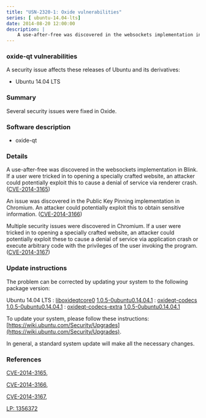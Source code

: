 ```yaml
---
title: "USN-2320-1: Oxide vulnerabilities"
series: [ ubuntu-14.04-lts]
date: 2014-08-20 12:00:00
description: |
    A use-after-free was discovered in the websockets implementation in Blink. If a user were tricked in to opening a specially crafted website, an attacker could potentially exploit this to cause a denial of service via renderer crash. ([CVE-2014-3165](http://people.ubuntu.com/~ubuntu-security/cve/CVE-2014-3165))
--- 
```

 
### oxide-qt vulnerabilities

A security issue affects these releases of Ubuntu and its derivatives:

* Ubuntu 14.04 LTS

### Summary

Several security issues were fixed in Oxide. 

### Software description

* oxide-qt 

### Details

A use-after-free was discovered in the websockets implementation in Blink. If a user were tricked in to opening a specially crafted website, an attacker could potentially exploit this to cause a denial of service via renderer crash. ([CVE-2014-3165](http://people.ubuntu.com/~ubuntu-security/cve/CVE-2014-3165))

An issue was discovered in the Public Key Pinning implementation in Chromium. An attacker could potentially exploit this to obtain sensitive information. ([CVE-2014-3166](http://people.ubuntu.com/~ubuntu-security/cve/CVE-2014-3166))

Multiple security issues were discovered in Chromium. If a user were tricked in to opening a specially crafted website, an attacker could potentially exploit these to cause a denial of service via application crash or execute arbitrary code with the privileges of the user invoking the program. ([CVE-2014-3167](http://people.ubuntu.com/~ubuntu-security/cve/CVE-2014-3167)) 

### Update instructions

The problem can be corrected by updating your system to the following package version:

Ubuntu 14.04 LTS
 : [liboxideqtcore0](https://launchpad.net/ubuntu/+source/oxide-qt) <span> [1.0.5-0ubuntu0.14.04.1](https://launchpad.net/ubuntu/+source/oxide-qt/1.0.5-0ubuntu0.14.04.1) </span> 
 : [oxideqt-codecs](https://launchpad.net/ubuntu/+source/oxide-qt) <span> [1.0.5-0ubuntu0.14.04.1](https://launchpad.net/ubuntu/+source/oxide-qt/1.0.5-0ubuntu0.14.04.1) </span> 
 : [oxideqt-codecs-extra](https://launchpad.net/ubuntu/+source/oxide-qt) <span> [1.0.5-0ubuntu0.14.04.1](https://launchpad.net/ubuntu/+source/oxide-qt/1.0.5-0ubuntu0.14.04.1) </span> 

To update your system, please follow these instructions: [https://wiki.ubuntu.com/Security/Upgrades](https://wiki.ubuntu.com/Security/Upgrades).

In general, a standard system update will make all the necessary changes. 

### References

 [CVE-2014-3165](http://people.ubuntu.com/~ubuntu-security/cve/CVE-2014-3165), 

 [CVE-2014-3166](http://people.ubuntu.com/~ubuntu-security/cve/CVE-2014-3166), 

 [CVE-2014-3167](http://people.ubuntu.com/~ubuntu-security/cve/CVE-2014-3167), 

 [LP: 1356372](https://launchpad.net/bugs/1356372)
 
